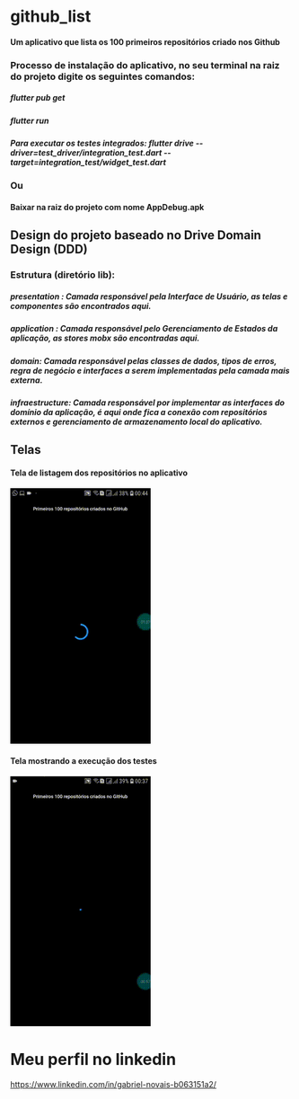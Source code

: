 # github_list
#### Um aplicativo que lista os 100 primeiros repositórios criado nos Github 

### Processo de instalação do aplicativo, no seu terminal na raiz do projeto digite os seguintes comandos:
##### flutter pub get 
##### flutter run
##### Para executar os testes integrados: flutter drive --driver=test_driver/integration_test.dart --target=integration_test/widget_test.dart
### Ou
#### Baixar na raiz do projeto com nome AppDebug.apk


## Design do projeto baseado no Drive Domain Design (DDD)
### Estrutura (diretório lib): 
##### presentation : Camada responsável pela Interface de Usuário, as telas e componentes são encontrados aqui.
##### application : Camada responsável pelo Gerenciamento de Estados da aplicação, as stores mobx são encontradas aqui.
##### domain: Camada responsável pelas classes de dados, tipos de erros, regra de negócio e interfaces a serem implementadas pela camada mais externa.
##### infraestructure: Camada responsável por implementar as interfaces do domínio da aplicação, é aqui onde fica a conexão com repositórios externos e gerenciamento de armazenamento local do aplicativo.

## Telas
#### Tela de listagem dos repositórios no aplicativo
![tela](https://github.com/gncortes/github_list/blob/main/gifs/screen.gif)
#### Tela mostrando a execução dos testes
![testes](https://github.com/gncortes/github_list/blob/main/gifs/test.gif)

# Meu perfil no linkedin
https://www.linkedin.com/in/gabriel-novais-b063151a2/
